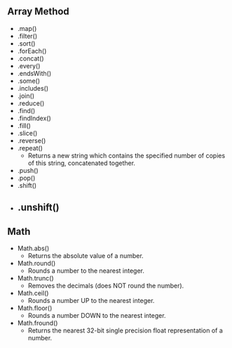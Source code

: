 ## Array Method
- .map()
- .filter()
- .sort()
- .forEach()
- .concat()
- .every()
- .endsWith()
- .some()
- .includes()
- .join()
- .reduce()
- .find()
- .findIndex()
- .fill()
- .slice()
- .reverse()
- .repeat()
    - Returns a new string which contains the specified number of copies of this string, concatenated together.
- .push()
- .pop()
- .shift()
- .unshift()
    - 

<!-- https://medium.com/@mandeepkaur1/a-list-of-javascript-array-methods-145d09dd19a0 -->

<!-- https://developer.mozilla.org/en-US/docs/Web/JavaScript/ -->

## Math
- Math.abs()
    - Returns the absolute value of a number.
- Math.round()
    - Rounds a number to the nearest integer.
- Math.trunc()
    - Removes the decimals (does NOT round the number).
- Math.ceil()
    - Rounds a number UP to the nearest integer.
- Math.floor()
    - Rounds a number DOWN to the nearest integer.
- Math.fround()
    - Returns the nearest 32-bit single precision float representation of a number.

